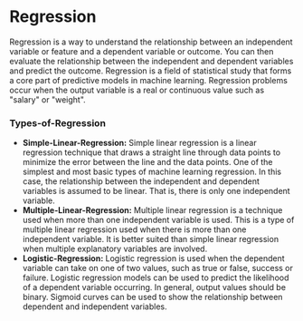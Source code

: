 # Regression

Regression is a way to understand the relationship between an independent variable or feature and a dependent variable or outcome. 
You can then evaluate the relationship between the independent and dependent variables and predict the outcome. 
Regression is a field of statistical study that forms a core part of predictive models in machine learning.
Regression problems occur when the output variable is a real or continuous value such as "salary" or "weight".

### Types-of-Regression
<ul>

  <li><b>Simple-Linear-Regression:</b> Simple linear regression is a linear regression technique that draws a straight line through data points to minimize the error between the line and the data points. 
  One of the simplest and most basic types of machine learning regression. 
  In this case, the relationship between the independent and dependent variables is assumed to be linear. That is, there is only one independent variable.</li>
  
  <li><b>Multiple-Linear-Regression:</b> Multiple linear regression is a technique used when more than one independent variable is used.
  This is a type of multiple linear regression used when there is more than one independent variable.
  It is better suited than simple linear regression when multiple explanatory variables are involved.</li>
  
  <li><b>Logistic-Regression:</b> Logistic regression is used when the dependent variable can take on one of two values, such as true or false, success or failure. 
  Logistic regression models can be used to predict the likelihood of a dependent variable occurring. 
  In general, output values should be binary. 
  Sigmoid curves can be used to show the relationship between dependent and independent variables.</li>
  
</ul>

